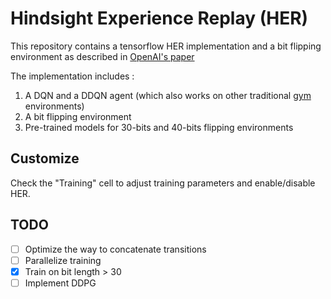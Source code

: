 # Hindsight Experience Replay (HER)

This repository contains a tensorflow HER implementation and a bit flipping environment as described in [OpenAI's paper](https://arxiv.org/pdf/1707.01495.pdf)

The implementation includes :
1.  A DQN and a DDQN agent (which also works on other traditional [gym](https://gym.openai.com/) environments)
2.  A bit flipping environment
3.  Pre-trained models for 30-bits and 40-bits flipping environments

## Customize
Check the "Training" cell to adjust training parameters and enable/disable HER.

## TODO
- [ ] Optimize the way to concatenate transitions
- [ ] Parallelize training
- [x] Train on bit length > 30
- [ ] Implement DDPG
